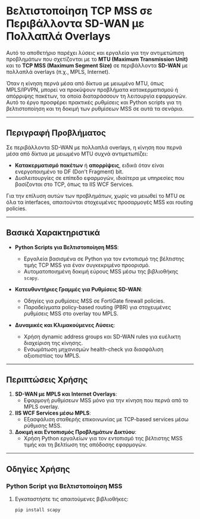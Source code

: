 # Βελτιστοποίηση TCP MSS σε Περιβάλλοντα SD-WAN με Πολλαπλά Overlays

Αυτό το αποθετήριο παρέχει λύσεις και εργαλεία για την αντιμετώπιση προβλημάτων που σχετίζονται με το **MTU (Maximum Transmission Unit)** και το **TCP MSS (Maximum Segment Size)** σε περιβάλλοντα **SD-WAN** με πολλαπλά overlays (π.χ., MPLS, Internet).

Όταν η κίνηση περνά μέσα από δίκτυα με μειωμένο MTU, όπως MPLS/IPVPN, μπορεί να προκύψουν προβλήματα κατακερματισμού ή απόρριψης πακέτων, τα οποία διαταράσσουν τη λειτουργία εφαρμογών. Αυτό το έργο προσφέρει πρακτικές ρυθμίσεις και Python scripts για τη βελτιστοποίηση και τη δοκιμή των ρυθμίσεων MSS σε αυτά τα σενάρια.

---

## **Περιγραφή Προβλήματος**
Σε περιβάλλοντα SD-WAN με πολλαπλά overlays, η κίνηση που περνά μέσα από δίκτυα με μειωμένο MTU συχνά αντιμετωπίζει:
- **Κατακερματισμό πακέτων** ή **απορρίψεις**, ειδικά όταν είναι ενεργοποιημένο το DF (Don't Fragment) bit.
- Δυσλειτουργίες σε επίπεδο εφαρμογών, ιδιαίτερα με υπηρεσίες που βασίζονται στο TCP, όπως τα IIS WCF Services.

Για την επίλυση αυτών των προβλημάτων, χωρίς να μειωθεί το MTU σε όλα τα interfaces, απαιτούνται στοχευμένες προσαρμογές MSS και routing policies.

---

## **Βασικά Χαρακτηριστικά**
- **Python Scripts για Βελτιστοποίηση MSS**:
  - Εργαλεία βασισμένα σε Python για τον εντοπισμό της βέλτιστης τιμής TCP MSS για έναν συγκεκριμένο προορισμό.
  - Αυτοματοποιημένη δοκιμή εύρους MSS μέσω της βιβλιοθήκης `scapy`.
  
- **Κατευθυντήριες Γραμμές για Ρυθμίσεις SD-WAN**:
  - Οδηγίες για ρυθμίσεις MSS σε FortiGate firewall policies.
  - Παραδείγματα policy-based routing (PBR) για στοχευμένες ρυθμίσεις MSS στο overlay του MPLS.

- **Δυναμικές και Κλιμακούμενες Λύσεις**:
  - Χρήση dynamic address groups και SD-WAN rules για ευέλικτη διαχείριση της κίνησης.
  - Ενσωμάτωση μηχανισμών health-check για διασφάλιση αξιοπιστίας του MPLS.

---

## **Περιπτώσεις Χρήσης**
1. **SD-WAN με MPLS και Internet Overlays**:
   - Εφαρμογή ρυθμίσεων MSS μόνο για την κίνηση που περνά από το MPLS overlay.
2. **IIS WCF Services μέσω MPLS**:
   - Εξασφάλιση σταθερής επικοινωνίας με TCP-based services μέσω ρύθμισης MSS.
3. **Δοκιμή και Εντοπισμός Προβλημάτων Δικτύου**:
   - Χρήση Python εργαλείων για τον εντοπισμό της βέλτιστης MSS τιμής και τη βελτίωση της απόδοσης εφαρμογών.

---

## **Οδηγίες Χρήσης**
### **Python Script για Βελτιστοποίηση MSS**
1. Εγκαταστήστε τις απαιτούμενες βιβλιοθήκες:
   ```bash
   pip install scapy

